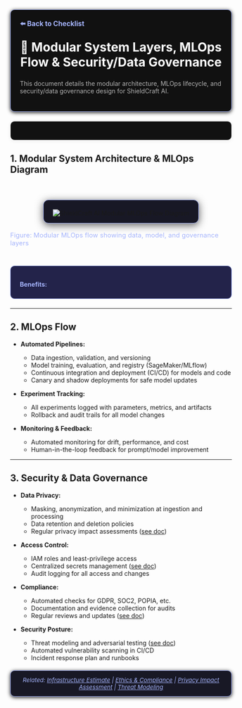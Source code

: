 <section style="border:1px solid #a5b4fc; border-radius:10px; margin:1.5em 0; box-shadow:0 2px 8px #222; padding:1.5em; background:#111; color:#fff;">
<div style="margin-bottom:1.5em;">
  <a href="./checklist.md" style="color:#a5b4fc; font-weight:bold; text-decoration:none; font-size:1.1em;">⬅️ Back to Checklist</a>
</div>
<h1 align="center" style="margin-top:0; font-size:2em;">🧩 Modular System Layers, MLOps Flow & Security/Data Governance</h1>
<div style="margin-bottom:1.2em; color:#b3b3b3; font-size:1em;">
  This document details the modular architecture, MLOps lifecycle, and security/data governance design for ShieldCraft AI.
</div>
</section>

<section style="border:1px solid #e0e0e0; border-radius:10px; margin:1.5em 0; box-shadow:0 2px 8px #f0f0f0; padding:1.5em; background:#111; color:#fff;">
</section>

## 1. Modular System Architecture & MLOps Diagram

<div style="display:flex; flex-direction:column; align-items:center; margin:2.5em 0 2em 0; padding:1.5em 0 1em 0;">
  <img src="./_assets/mlops_flow.svg" alt="ShieldCraft AI Modular MLOps Flow Diagram" style="max-width:92%; border:1.5px solid #a5b4fc; border-radius:12px; box-shadow:0 4px 18px #222b; background:#181825; padding:1.5em 1.5em 1em 1.5em; margin-bottom:0.5em;" />
  <div style="color:#a5b4fc; font-size:1.05em; margin-top:0.7em; letter-spacing:0.01em;">Figure: Modular MLOps flow showing data, model, and governance layers</div>
</div>

<div style="margin:2em 0 1.5em 0; padding:1.2em 1.5em; background:#23234a; border-radius:10px; border:1px solid #a5b4fc; color:#e0e0e0;">
  <ul style="margin:0 0 1.2em 0.5em; padding:0 0 0 1.2em;">
  </ul>
  <div style="margin-top:0.5em; color:#a5b4fc; font-size:1em;">
    <b>Benefits:</b>
    <ul style="margin:0.5em 0 0 1.2em; color:#b3b3b3;">
    </ul>
  </div>
</div>

***

## 2. MLOps Flow

*   **Automated Pipelines:**
    *   Data ingestion, validation, and versioning
    *   Model training, evaluation, and registry (SageMaker/MLflow)
    *   Continuous integration and deployment (CI/CD) for models and code
    *   Canary and shadow deployments for safe model updates

*   **Experiment Tracking:**
    *   All experiments logged with parameters, metrics, and artifacts
    *   Rollback and audit trails for all model changes

*   **Monitoring & Feedback:**
    *   Automated monitoring for drift, performance, and cost
    *   Human-in-the-loop feedback for prompt/model improvement

***

## 3. Security & Data Governance

*   **Data Privacy:**
    *   Masking, anonymization, and minimization at ingestion and processing
    *   Data retention and deletion policies
    *   Regular privacy impact assessments ([see doc](./privacy_impact_assessment.md))

*   **Access Control:**
    *   IAM roles and least-privilege access
    *   Centralized secrets management ([see doc](security/aws-secrets-management.md))
    *   Audit logging for all access and changes

*   **Compliance:**
    *   Automated checks for GDPR, SOC2, POPIA, etc.
    *   Documentation and evidence collection for audits
    *   Regular reviews and updates ([see doc](./ethics_compliance.md))

*   **Security Posture:**
    *   Threat modeling and adversarial testing ([see doc](./threat_modeling.md))
    *   Automated vulnerability scanning in CI/CD
    *   Incident response plan and runbooks

<section style="border:1px solid #a5b4fc; border-radius:10px; margin:1.5em 0; box-shadow:0 2px 8px #222; padding:1em; background:#181825; color:#a5b4fc; font-size:0.95em; text-align:center;">
  <em>Related: <a href="./infra_estimate.md" style="color:#a5b4fc;">Infrastructure Estimate</a> | <a href="./ethics_compliance.md" style="color:#a5b4fc;">Ethics & Compliance</a> | <a href="./privacy_impact_assessment.md" style="color:#a5b4fc;">Privacy Impact Assessment</a> | <a href="./threat_modeling.md" style="color:#a5b4fc;">Threat Modeling</a></em>
</section>